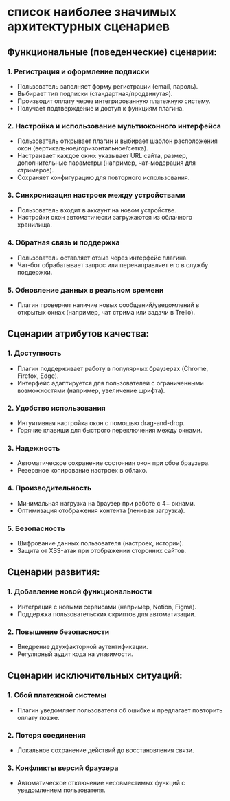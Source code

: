 # список наиболее значимых архитектурных сценариев
## Функциональные (поведенческие) сценарии:
### 1. Регистрация и оформление подписки  
   - Пользователь заполняет форму регистрации (email, пароль).  
   - Выбирает тип подписки (стандартная/продвинутая).  
   - Производит оплату через интегрированную платежную систему.  
   - Получает подтверждение и доступ к функциям плагина.  

### 2. Настройка и использование мультиоконного интерфейса  
   - Пользователь открывает плагин и выбирает шаблон расположения окон (вертикальное/горизонтальное/сетка).  
   - Настраивает каждое окно: указывает URL сайта, размер, дополнительные параметры (например, чат-модерация для стримеров).  
   - Сохраняет конфигурацию для повторного использования.  

### 3. Синхронизация настроек между устройствами  
   - Пользователь входит в аккаунт на новом устройстве.  
   - Настройки окон автоматически загружаются из облачного хранилища.  

### 4. Обратная связь и поддержка  
   - Пользователь оставляет отзыв через интерфейс плагина.  
   - Чат-бот обрабатывает запрос или перенаправляет его в службу поддержки.  

### 5. Обновление данных в реальном времени  
   - Плагин проверяет наличие новых сообщений/уведомлений в открытых окнах (например, чат стрима или задачи в Trello).  

## Сценарии атрибутов качества:
### 1. Доступность  
   - Плагин поддерживает работу в популярных браузерах (Chrome, Firefox, Edge).  
   - Интерфейс адаптируется для пользователей с ограниченными возможностями (например, увеличение шрифта).  

### 2. Удобство использования  
   - Интуитивная настройка окон с помощью drag-and-drop.  
   - Горячие клавиши для быстрого переключения между окнами.  

### 3. Надежность  
   - Автоматическое сохранение состояния окон при сбое браузера.  
   - Резервное копирование настроек в облако.  

### 4. Производительность  
   - Минимальная нагрузка на браузер при работе с 4+ окнами.  
   - Оптимизация отображения контента (ленивая загрузка).  

### 5. Безопасность  
   - Шифрование данных пользователя (настроек, истории).  
   - Защита от XSS-атак при отображении сторонних сайтов.  

## Сценарии развития:
### 1. Добавление новой функциональности  
   - Интеграция с новыми сервисами (например, Notion, Figma).  
   - Поддержка пользовательских скриптов для автоматизации.  

### 2. Повышение безопасности  
   - Внедрение двухфакторной аутентификации.  
   - Регулярный аудит кода на уязвимости.  

## Сценарии исключительных ситуаций:
### 1. Сбой платежной системы  
   - Плагин уведомляет пользователя об ошибке и предлагает повторить оплату позже.  

### 2. Потеря соединения  
   - Локальное сохранение действий до восстановления связи.  

### 3. Конфликты версий браузера  
   - Автоматическое отключение несовместимых функций с уведомлением пользователя.  

